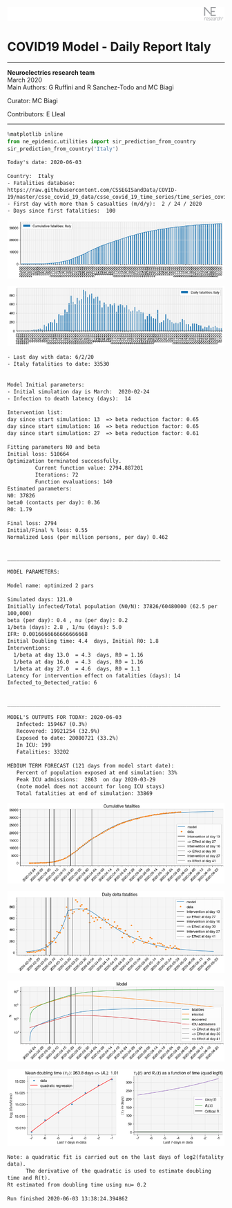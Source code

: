 ![](./images/logo.png)
# COVID19 Model - Daily Report Italy

---

**Neuroelectrics research team**  
March 2020  
Main Authors: G Ruffini and R Sanchez-Todo and MC Biagi

Curator: MC Biagi

Contributors: E Lleal

---


```python
%matplotlib inline
from ne_epidemic.utilities import sir_prediction_from_country
sir_prediction_from_country('Italy')
```

    Today's date: 2020-06-03 
    
    Country:  Italy
    - Fatalities database:  https://raw.githubusercontent.com/CSSEGISandData/COVID-19/master/csse_covid_19_data/csse_covid_19_time_series/time_series_covid19_deaths_global.csv
    - First day with more than 5 casualties (m/d/y):  2 / 24 / 2020
    - Days since first fatalities:  100



![png](02%20-%20Daily_Report_Italy_files/02%20-%20Daily_Report_Italy_1_1.png)



![png](02%20-%20Daily_Report_Italy_files/02%20-%20Daily_Report_Italy_1_2.png)


    - Last day with data: 6/2/20
    - Italy fatalities to date: 33530
     
    
    Model Initial parameters:
    - Initial simulation day is March:  2020-02-24
    - Infection to death latency (days):  14
    
    Intervention list:
    day since start simulation: 13  => beta reduction factor: 0.65
    day since start simulation: 16  => beta reduction factor: 0.65
    day since start simulation: 27  => beta reduction factor: 0.61
    
    Fitting parameters N0 and beta
    Initial loss: 510664
    Optimization terminated successfully.
             Current function value: 2794.887201
             Iterations: 72
             Function evaluations: 140
    Estimated parameters:
    N0: 37826
    beta0 (contacts per day): 0.36
    R0: 1.79
    
    Final loss: 2794
    Initial/Final % loss: 0.55
    Normalized Loss (per million persons, per day) 0.462 
    
    
    _____________________________________________________________________
     
    MODEL PARAMETERS:
    
    Model name: optimized 2 pars
    
    Simulated days: 121.0
    Initially infected/Total population (N0/N): 37826/60480000 (62.5 per 100,000)
    beta (per day): 0.4 , nu (per day): 0.2
    1/beta (days): 2.8 , 1/nu (days): 5.0
    IFR: 0.0016666666666666668
    Initial Doubling time: 4.4  days, Initial R0: 1.8
    Interventions:
      1/beta at day 13.0  = 4.3  days, R0 = 1.16
      1/beta at day 16.0  = 4.3  days, R0 = 1.16
      1/beta at day 27.0  = 4.6  days, R0 = 1.1
    Latency for intervention effect on fatalities (days): 14
    Infected_to_Detected_ratio: 6
    
    
    _____________________________________________________________________
    
    MODEL'S OUTPUTS FOR TODAY: 2020-06-03
       Infected: 159467 (0.3%)
       Recovered: 19921254 (32.9%)
       Exposed to date: 20080721 (33.2%)
       In ICU: 199
       Fatalities: 33202
     
    MEDIUM TERM FORECAST (121 days from model start date): 
       Percent of population exposed at end simulation: 33%
       Peak ICU admissions:  2863  on day 2020-03-29
       (note model does not account for long ICU stays)
       Total fatalities at end of simulation: 33869



![png](02%20-%20Daily_Report_Italy_files/02%20-%20Daily_Report_Italy_1_4.png)



![png](02%20-%20Daily_Report_Italy_files/02%20-%20Daily_Report_Italy_1_5.png)



![png](02%20-%20Daily_Report_Italy_files/02%20-%20Daily_Report_Italy_1_6.png)


     



![png](02%20-%20Daily_Report_Italy_files/02%20-%20Daily_Report_Italy_1_8.png)


    Note: a quadratic fit is carried out on the last days of log2(fatality data).
          The derivative of the quadratic is used to estimate doubling time and R(t).
    Rt estimated from doubling time using nu= 0.2
    
    Run finished 2020-06-03 13:38:24.394862



```python

```

